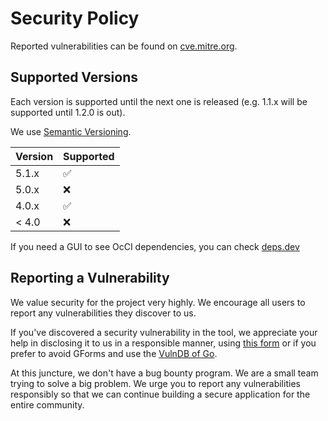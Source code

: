 # Security Policy

Reported vulnerabilities can be found on [cve.mitre.org](https://cve.mitre.org/cgi-bin/cvekey.cgi?keyword=go).

## Supported Versions

Each version is supported until the next one is released (e.g. 1.1.x will be supported until 1.2.0 is out).

We use [Semantic Versioning](https://semver.org/).

| Version | Supported          |
| ------- | ------------------ |
| 5.1.x   | :white_check_mark: |
| 5.0.x   | :x:                |
| 4.0.x   | :white_check_mark: |
| < 4.0   | :x:                |

If you need a GUI to see OcCI dependencies, you can check [deps.dev](https://deps.dev/go/github.com%2Fdavidaparicio%2Focci/)

## Reporting a Vulnerability

We value security for the project very highly. We encourage all users to report any vulnerabilities they discover to us.

If you've discovered a security vulnerability in the tool, we appreciate your help in disclosing it to us in a responsible manner, using [this form](https://forms.gle/b5dqvbwgd71ShgEMA) or if you prefer to avoid GForms and use the [VulnDB of Go](https://github.com/golang/vulndb/issues/new?assignees=&labels=Needs+Triage%2CDirect+External+Report&template=new_third_party_vuln.yml&title=x%2Fvulndb%3A+potential+Go+vuln+in+github.com%2fdavidaparicio%2focci).

At this juncture, we don't have a bug bounty program. We are a small team trying to solve a big problem. We urge you to report any vulnerabilities responsibly so that we can continue building a secure application for the entire community.